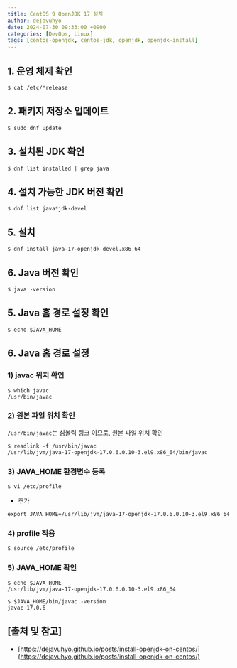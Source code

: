```yaml
---
title: CentOS 9 OpenJDK 17 설치
author: dejavuhyo
date: 2024-07-30 09:33:00 +0900
categories: [DevOps, Linux]
tags: [centos-openjdk, centos-jdk, openjdk, openjdk-install]
---
```


## 1. 운영 체제 확인

```shell
$ cat /etc/*release
```

## 2. 패키지 저장소 업데이트

```shell
$ sudo dnf update
```

## 3. 설치된 JDK 확인

```shell
$ dnf list installed | grep java
```

## 4. 설치 가능한 JDK 버전 확인

```shell
$ dnf list java*jdk-devel
```

## 5. 설치

```shell
$ dnf install java-17-openjdk-devel.x86_64
```

## 6. Java 버전 확인

```shell
$ java -version
```

## 5. Java 홈 경로 설정 확인

```shell
$ echo $JAVA_HOME
```

## 6. Java 홈 경로 설정

### 1) javac 위치 확인

```shell
$ which javac
/usr/bin/javac
```

### 2) 원본 파일 위치 확인
`/usr/bin/javac`는 심볼릭 링크 이므로, 원본 파일 위치 확인

```shell
$ readlink -f /usr/bin/javac
/usr/lib/jvm/java-17-openjdk-17.0.6.0.10-3.el9.x86_64/bin/javac
```

### 3) JAVA_HOME 환경변수 등록

```shell
$ vi /etc/profile
```

* 추가

```text
export JAVA_HOME=/usr/lib/jvm/java-17-openjdk-17.0.6.0.10-3.el9.x86_64
```

### 4) profile 적용

```shell
$ source /etc/profile
```

### 5) JAVA_HOME 확인

```shell
$ echo $JAVA_HOME
/usr/lib/jvm/java-17-openjdk-17.0.6.0.10-3.el9.x86_64
```

```shell
$ $JAVA_HOME/bin/javac -version
javac 17.0.6
```

## [출처 및 참고]
* [https://dejavuhyo.github.io/posts/install-openjdk-on-centos/](https://dejavuhyo.github.io/posts/install-openjdk-on-centos/)
